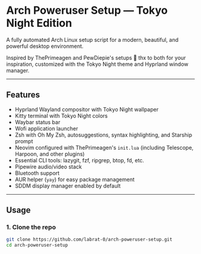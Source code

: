 # Arch Poweruser Setup — Tokyo Night Edition

A fully automated Arch Linux setup script for a modern, beautiful, and powerful desktop environment.

Inspired by ThePrimeagen and PewDiepie's setups 🙏 thx to both for your inspiration, customized with the Tokyo Night theme and Hyprland window manager.

---

## Features

- Hyprland Wayland compositor with Tokyo Night wallpaper
- Kitty terminal with Tokyo Night colors
- Waybar status bar
- Wofi application launcher
- Zsh with Oh My Zsh, autosuggestions, syntax highlighting, and Starship prompt
- Neovim configured with ThePrimeagen's `init.lua` (including Telescope, Harpoon, and other plugins)
- Essential CLI tools: lazygit, fzf, ripgrep, btop, fd, etc.
- Pipewire audio/video stack
- Bluetooth support
- AUR helper (`yay`) for easy package management
- SDDM display manager enabled by default

---

## Usage

### 1. Clone the repo

```bash
git clone https://github.com/labrat-0/arch-poweruser-setup.git
cd arch-poweruser-setup
